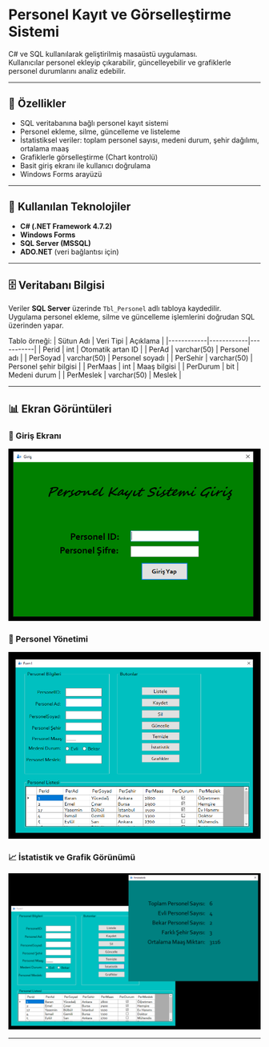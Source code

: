 # Personel Kayıt ve Görselleştirme Sistemi

C# ve SQL kullanılarak geliştirilmiş masaüstü uygulaması.  
Kullanıcılar personel ekleyip çıkarabilir, güncelleyebilir ve grafiklerle personel durumlarını analiz edebilir.

---

## 🚀 Özellikler
- SQL veritabanına bağlı personel kayıt sistemi  
- Personel ekleme, silme, güncelleme ve listeleme  
- İstatistiksel veriler: toplam personel sayısı, medeni durum, şehir dağılımı, ortalama maaş  
- Grafiklerle görselleştirme (Chart kontrolü)  
- Basit giriş ekranı ile kullanıcı doğrulama  
- Windows Forms arayüzü

---

## 🧩 Kullanılan Teknolojiler
- **C# (.NET Framework 4.7.2)**  
- **Windows Forms**  
- **SQL Server (MSSQL)**  
- **ADO.NET** (veri bağlantısı için)

---

## 🗄️ Veritabanı Bilgisi
Veriler **SQL Server** üzerinde `Tbl_Personel` adlı tabloya kaydedilir.  
Uygulama personel ekleme, silme ve güncelleme işlemlerini doğrudan SQL üzerinden yapar.  

Tablo örneği:
| Sütun Adı | Veri Tipi | Açıklama |
|------------|------------|-----------|
| Perid | int | Otomatik artan ID |
| PerAd | varchar(50) | Personel adı |
| PerSoyad | varchar(50) | Personel soyadı |
| PerSehir | varchar(50) | Personel şehir bilgisi |
| PerMaas | int | Maaş bilgisi |
| PerDurum | bit | Medeni durum |
| PerMeslek | varchar(50) | Meslek |

---

## 📊 Ekran Görüntüleri

### 🔐 Giriş Ekranı
![Giriş Ekranı](Ekran%20Görüntüsü%20(559).png)

### 🧾 Personel Yönetimi
![Personel Yönetimi](Ekran%20Görüntüsü%20(560).png)

### 📈 İstatistik ve Grafik Görünümü
![Grafikler ve İstatistik](Ekran%20Görüntüsü%20(561).png)

---


